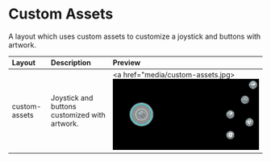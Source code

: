 # Custom Assets
A layout which uses custom assets to customize a joystick and buttons with artwork.

| **Layout** | **Description** | **Preview** | 
| :--- |  :--- |  :--- |
| custom-assets | Joystick and buttons customized with artwork. | <a href="media/custom-assets.jpg><img alt="custom assets" src="media/custom-assets.jpg" max-height="150"/></a> |
